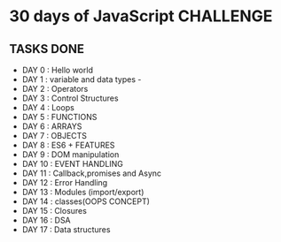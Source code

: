 
# 30 days of JavaScript CHALLENGE

## TASKS DONE

- DAY 0 : Hello world 
- DAY 1 : variable and data types -
- DAY 2 : Operators 
- DAY 3 : Control Structures 
- DAY 4 : Loops 
- DAY 5 : FUNCTIONS 
- DAY 6 : ARRAYS 
- DAY 7 : OBJECTS 
- DAY 8 : ES6 + FEATURES 
- DAY 9 : DOM manipulation 
- DAY 10 : EVENT HANDLING
- DAY 11 : Callback,promises and Async
- DAY 12 : Error Handling
- DAY 13 : Modules (import/export)
- DAY 14 : classes(OOPS CONCEPT)
- DAY 15 : Closures
- DAY 16 : DSA
- DAY 17 : Data structures

